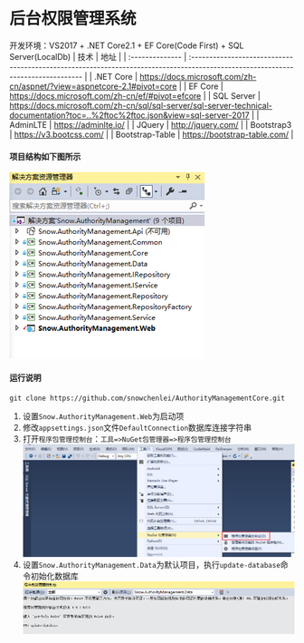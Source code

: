 # 后台权限管理系统
开发环境：VS2017 + .NET Core2.1 + EF Core(Code First) + SQL Server(LocalDb)
| 技术            | 地址                                                                                                                            |
| :-------------- | :------------------------------------------------------------------------------------------------------------------------------ |
| .NET Core       | https://docs.microsoft.com/zh-cn/aspnet/?view=aspnetcore-2.1#pivot=core                                                         |
| EF Core         | https://docs.microsoft.com/zh-cn/ef/#pivot=efcore                                                                               |
| SQL Server      | https://docs.microsoft.com/zh-cn/sql/sql-server/sql-server-technical-documentation?toc=..%2ftoc%2ftoc.json&view=sql-server-2017 |
| AdminLTE        | https://adminlte.io/                                                                                                            |
| JQuery          | http://jquery.com/                                                                                                              |
| Bootstrap3      | https://v3.bootcss.com/                                                                                                         |
| Bootstrap-Table | https://bootstrap-table.com/                                                                                                    |

#### 项目结构如下图所示
![image](/docs/zh-cn/images/project-structure.png)
#### 运行说明
```git
git clone https://github.com/snowchenlei/AuthorityManagementCore.git
```
1. 设置`Snow.AuthorityManagement.Web`为启动项
2. 修改`appsettings.json`文件`DefaultConnection`数据库连接字符串
3. 打开`程序包管理控制台`：`工具=>NuGet包管理器=>程序包管理控制台`
![image](/docs/zh-cn/images/package-console.png)
1. 设置`Snow.AuthorityManagement.Data`为默认项目，执行`update-database`命令初始化数据库
![image](/docs/zh-cn/images/install-database.png)